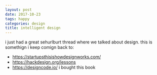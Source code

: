 ```yaml
---
layout: post
date: 2017-10-23
tags: happy
categories: design
title: intelligent design
---
```


i just had a great sehurlburt thread where we talked about design. this is somethign i keep comign back to:

- <https://startupsthisishowdesignworks.com/>
- <https://hackdesign.org/lessons>
- <https://designcode.io/> i bought this book
